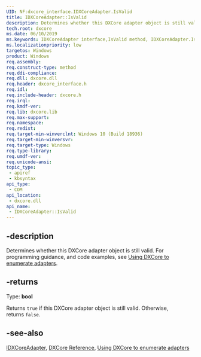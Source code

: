 ```yaml
---
UID: NF:dxcore_interface.IDXCoreAdapter.IsValid
title: IDXCoreAdapter::IsValid
description: Determines whether this DXCore adapter object is still valid.
tech.root: dxcore
ms.date: 06/10/2019
ms.keywords: IDXCoreAdapter interface,IsValid method, IDXCoreAdapter.IsValid, IDXCoreAdapter::IsValid, IsValid, IsValid method, IsValid method,IDXCoreAdapter interface, dxcore/IDXCoreAdapter::IsValid, dxcore_interface.idxcoreadapterfactory_isvalid
ms.localizationpriority: low
targetos: Windows
product: Windows
req.assembly: 
req.construct-type: method
req.ddi-compliance: 
req.dll: dxcore.dll
req.header: dxcore_interface.h
req.idl: 
req.include-header: dxcore.h
req.irql: 
req.kmdf-ver: 
req.lib: dxcore.lib
req.max-support: 
req.namespace: 
req.redist: 
req.target-min-winverclnt: Windows 10 (Build 18936)
req.target-min-winversvr: 
req.target-type: Windows
req.type-library: 
req.umdf-ver: 
req.unicode-ansi: 
topic_type:
 - apiref
 - kbsyntax
api_type:
 - COM
api_location:
 - dxcore.dll
api_name:
 - IDXCoreAdapter::IsValid
---
```


## -description

Determines whether this DXCore adapter object is still valid. For programming guidance, and code examples, see [Using DXCore to enumerate adapters](/windows/win32/dxcore/dxcore-enum-adapters).



## -returns

Type: **bool**

Returns `true` if this DXCore adapter object is still valid. Otherwise, returns `false`.

## -see-also

[IDXCoreAdapter](/windows/win32/api/dxcore_interface/nn-dxcore_interface-idxcoreadapter), [DXCore Reference](/windows/win32/dxcore/dxcore-reference), [Using DXCore to enumerate adapters](/windows/win32/dxcore/dxcore-enum-adapters)
